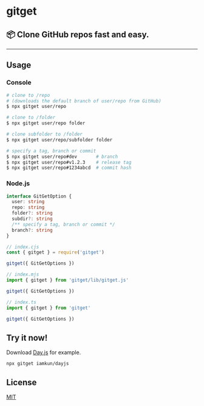# gitget

## 📦 Clone GitHub repos fast and easy.

---

## Usage

### Console

```bash
# clone to /repo
# (downloads the default branch of user/repo from GitHub)
$ npx gitget user/repo

# clone to /folder
$ npx gitget user/repo folder

# clone subfolder to /folder
$ npx gitget user/repo/subfolder folder

# specify a tag, branch or commit
$ npx gitget user/repo#dev       # branch
$ npx gitget user/repo#v1.2.3    # release tag
$ npx gitget user/repo#1234abcd  # commit hash
```

### Node.js

```ts
interface GitGetOption {
  user: string
  repo: string
  folder?: string
  subdir?: string
  /** specify a tag, branch or commit */
  branch?: string
}
```

```js
// index.cjs
const { gitget } = require('gitget')

gitget({ GitGetOptions })
```

```js
// index.mjs
import { gitget } from 'gitget/lib/gitget.js'

gitget({ GitGetOptions })
```

```js
// index.ts
import { gitget } from 'gitget'

gitget({ GitGetOptions })
```

## Try it now!

Download [Day.js](https://github.com/iamkun/dayjs/) for example.

```console
npx gitget iamkun/dayjs
```

## License

[MIT](https://github.com/yandeu/gitget/blob/main/LICENSE)
